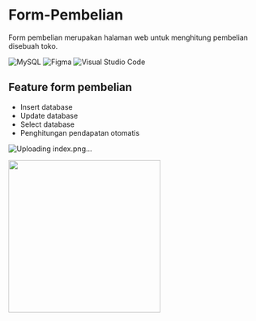# Form-Pembelian
Form pembelian merupakan halaman web untuk menghitung pembelian disebuah toko.

![MySQL](https://img.shields.io/badge/mysql-%2300f.svg?style=for-the-badge&logo=mysql&logoColor=white)
![Figma](https://img.shields.io/badge/figma-%23F24E1E.svg?style=for-the-badge&logo=figma&logoColor=white)
![Visual Studio Code](https://img.shields.io/badge/Visual%20Studio%20Code-0078d7.svg?style=for-the-badge&logo=visual-studio-code&logoColor=white)

## Feature form pembelian
 - Insert database
 - Update database
 - Select database
 - Penghitungan pendapatan otomatis
 
 ![Uploading index.png…]()
 
<img src="https://github.com/AlamAbdillah/Form-Pembelian/img/index.png)" width="300px">

